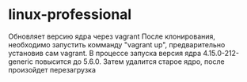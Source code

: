 # linux-professional
Обновляет версию ядра через vagrant
После клонирования, необходимо запустить комманду "vagrant up", 
предварительно установив сам vagrant. В процессе запуска версия ядра 4.15.0-212-generic
повысится до 5.6.0. Затем удалится старое ядро, после произойдет перезагрузка